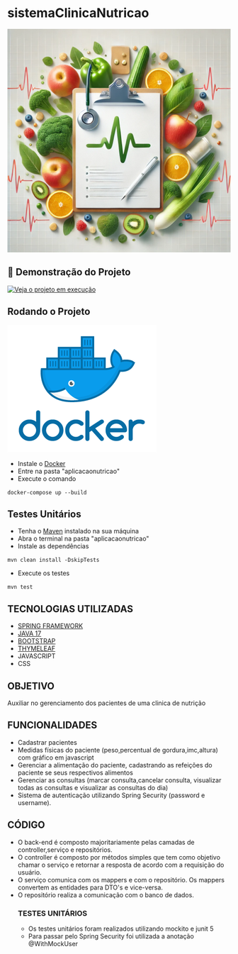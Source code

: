 # sistemaClinicaNutricao
![alt text](images/image-2.png)

## 🎥 Demonstração do Projeto

[![Veja o projeto em execução](https://img.youtube.com/vi/hCzEURZyjM4/0.jpg)](https://youtu.be/hCzEURZyjM4)

## Rodando o Projeto

![alt text](images/image-1.png)
- Instale o [Docker](https://www.docker.com/products/docker-desktop/)
- Entre na pasta "aplicacaonutricao"
- Execute o comando 
```
docker-compose up --build

```
## Testes Unitários
- Tenha o [Maven](https://maven.apache.org/download.cgi) instalado na sua máquina
- Abra o terminal na pasta "aplicacaonutricao"
- Instale as dependências
```
mvn clean install -DskipTests
```
- Execute os testes
```
mvn test
```

## TECNOLOGIAS UTILIZADAS
- [SPRING FRAMEWORK](https://spring.io/projects/spring-framework)
- [JAVA 17](https://www.oracle.com/java/technologies/downloads/)
- [BOOTSTRAP](https://getbootstrap.com/)
- [THYMELEAF](https://www.thymeleaf.org/)
- JAVASCRIPT
- CSS

## OBJETIVO
Auxiliar no gerenciamento dos pacientes de uma clinica de nutrição

## FUNCIONALIDADES
- Cadastrar pacientes
- Medidas físicas do paciente (peso,percentual de gordura,imc,altura) com gráfico em javascript
- Gerenciar a alimentação do paciente, cadastrando as refeições do paciente se seus respectivos alimentos
- Gerenciar as consultas (marcar consulta,cancelar consulta, visualizar todas as consultas e visualizar as consultas do dia)
- Sistema de autenticação utilizando Spring Security (password e username).

## CÓDIGO
- O back-end é composto majoritariamente pelas camadas de controller,serviço e repositórios.
- O controller é composto por métodos simples
que tem como objetivo chamar o serviço e retornar a resposta de acordo com a requisição do usuário.
- O serviço comunica com os mappers e com o repositório. Os mappers convertem as entidades para DTO's e vice-versa.
- O repositório realiza a comunicação com o banco de dados.
  ### TESTES UNITÁRIOS
  - Os testes unitários foram realizados utilizando mockito e junit 5
  - Para passar pelo Spring Security foi utilizada a anotação @WithMockUser
